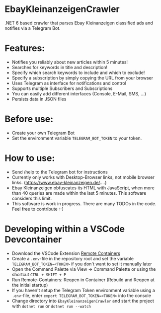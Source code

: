 # EbayKleinanzeigenCrawler
.NET 6 based crawler that parses Ebay Kleinanzeigen classified ads and notifies via a Telegram Bot.

# Features:
* Notifies you reliably about new articles within 5 minutes!
* Searches for keywords in title and description!
* Specify which search keywords to include and which to exclude!
* Specify a subscription by simply copying the URL from your browser
* Uses Telegram as interface for notifications and control
* Supports multiple Subscribers and Subscriptions
* You can easily add different interfaces (Console, E-Mail, SMS, ...)
* Persists data in JSON files

# Before use:
* Create your own Telegram Bot
* Set the environment variable `TELEGRAM_BOT_TOKEN` to your token. 

# How to use:
* Send /help to the Telegram bot for instructions
* Currently only works with Desktop-Browser links, not mobile browser links. (https://www.ebay-kleinanzeigen.de/....)
* Ebay Kleinanzeigen obfuscates its HTML with JavaScript, when more than 40 queries are made within the last 5 minutes. This software considers this limit.
* This software is work in progress. There are many TODOs in the code. Feel free to contribute :-)

# Developing within a VSCode Devcontainer
* Download the VSCode Extension [Remote Containers](https://marketplace.visualstudio.com/items?itemName=ms-vscode-remote.remote-containers)
* Create a `.env`-file in the repository root and set the variable `TELEGRAM_BOT_TOKEN=<TOKEN>` if you don't want to set it manually later
* Open the Command Palette via View → Command Palette or using the shortcut `CTRL + SHIFT + P`
* Run Remote-Containers: Reopen in Container (Rebuild and Reopen at the initial startup)
* If you haven't setup the Telegram Token environment variable using a `.env`-file, enter `export TELEGRAM_BOT_TOKEN=<TOKEN>` into the console
* Change directory into `EbayKleinanzeigenCrawler` and start the project with `dotnet run` or `dotnet run --watch`